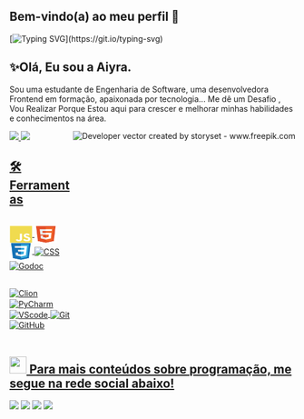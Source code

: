 ## Bem-vindo(a) ao meu perfil 💜
[![Typing SVG](https://readme-typing-svg.herokuapp.com/?color=ff0084b5&size=35&center=true&vCenter=true&width=1000&lines=Hi,+My+name+is+Vitória;I'm+21+years+old;I'm+from+Brazil;Be+Welcome!+💜;안녕하세요+💜;こんにちは+💜;)](https://git.io/typing-svg)

## ✨Olá, Eu sou a Aiyra.
Sou uma estudante de Engenharia de Software, uma desenvolvedora Frontend em formação, apaixonada por tecnologia... Me dê um Desafio , Vou Realizar Porque Estou aqui para crescer e melhorar minhas habilidades e conhecimentos na área.

<img align="right" alt="Developer vector created by storyset - www.freepik.com" height="380" src="https://user-images.githubusercontent.com/97471199/230774187-e482399b-492c-4c17-a831-0314bf90526e.png">

 <div>
   <a href="https://github.com/aiyra20">
   <img height="180em" src="https://github-readme-stats.vercel.app/api?username=aiyra20&show_icons=true&theme=radical&include_all_commits=true&count_private=true"/>
   <img height="180em" src="https://github-readme-stats.vercel.app/api/top-langs/?username=aiyra20&layout=compact&langs_count=6&theme=radical"/>
</div>

## 🛠 Ferramentas

<div style="display: inline_block"><br>
  <img align="center" alt="Js" height="30" width="40" src="https://raw.githubusercontent.com/devicons/devicon/master/icons/javascript/javascript-plain.svg ">
  <img align="center" alt="HTML" height="30" width="40" src="https://raw.githubusercontent.com/devicons/devicon/master/icons/html5/html5-original.svg ">
  <img align="center" alt="CSS" height="30" width="40" src="https://raw.githubusercontent.com/devicons/devicon/master/icons/css3/css3-original.svg ">
  <img align="center" alt="CSS" height="30" width="40" src="https://cdn.jsdelivr.net/gh/devicons/devicon@latest/icons/python/python-original.svg">
  <img align="center" alt="Godoc" height="30" width="40" src="https://cdn.jsdelivr.net/gh/devicons/devicon@latest/icons/godot/godot-original.svg">
 
 ##
 
  <img align="center" alt="Clion" height="30" width="40" src="https://cdn.jsdelivr.net/gh/devicons/devicon@latest/icons/clion/clion-original.svg">
  <img align="center" alt="PyCharm" height="30" width="40" src="https://cdn.jsdelivr.net/gh/devicons/devicon@latest/icons/pycharm/pycharm-original.svg">          
  <img align="center" alt="VScode" height="30" width="40" src="https://cdn.jsdelivr.net/gh/devicons/devicon@latest/icons/vscode/vscode-original.svg">
  <img align="center" alt="Git" height="30" width="40" src="https://cdn.jsdelivr.net/gh/devicons/devicon@latest/icons/git/git-original.svg">
  <img align="center" alt="GitHub" height="30" width="40" src="https://cdn.jsdelivr.net/gh/devicons/devicon@latest/icons/github/github-original.svg">
  </div>

 
<br>

##  <img src="https://github.com/emersonpessoa01/dio-lab-open-source/blob/main/image/gifs/animated-flame-01.gif" width="30px" height="30px">  Para mais conteúdos sobre programação, me segue na rede social abaixo!
 
<div>
  <a href="https://instagram.com/aiyra.1_" target="_blank"><img src="https://img.shields.io/badge/-Instagram-%23E4405F?style=for-the- badge&logo=instagram&logoColor=white" target="_blank"></a>
 <a href="" target="_blank"><img src="https://img.shields.io/badge/Discord-7289DA?style=for-the-badge&logo= discord&logoColor=white" target="_blank"></a>
  <a href = "mailto:m.vitoria4222@outlook.com"><img src="https://img.shields.io/badge/-Outlook-%23333?style=for-the-badge&logo=outlook&logoColor=white" alvo ="_blank"></a>
  <a href="" target="_blank"><img src="https://img.shields.io/badge/-LinkedIn-%230077B5?style= for-the-badge&logo=linkedin&logoColor=white" target="_blank"></a>
</div>
